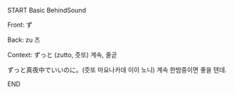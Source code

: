 START
Basic BehindSound

Front:
ず


Back:
zu 즈


Context:
ずっと (zutto, 즛또)
계속, 줄곧

ずっと真夜中でいいのに。(즛또 마요나카데 이이 노니)
계속 한밤중이면 좋을 텐데.
<!--ID: 1744258793310-->
END